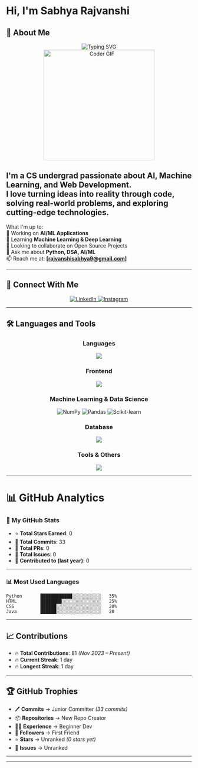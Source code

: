 # Hi, I'm Sabhya Rajvanshi

## 🚀 About Me

<div align="center">
  <img src="https://readme-typing-svg.herokuapp.com?font=Fira+Code&pause=1000&color=blueviolet&center=true&vCenter=true&width=435&lines=Problem+Solver;Coder;Machine+Learning+Enthusiast" alt="Typing SVG" />
</div>

<div align="center">
  <img src="https://media.giphy.com/media/qgQUggAC3Pfv687qPC/giphy.gif" width="300px" alt="Coder GIF"/>
</div>

I'm a CS undergrad passionate about **AI, Machine Learning, and Web Development**.  
I love turning ideas into reality through code, solving real-world problems, and exploring cutting-edge technologies.
---


What I'm up to:  
🔭 Working on **AI/ML Applications**  
🌱 Learning **Machine Learning & Deep Learning**  
👯 Looking to collaborate on Open Source Projects  
💬 Ask me about **Python, DSA, AI/ML**  
📫 Reach me at: **[rajvanshisabhya9@gmail.com]**

---

## 🤝 Connect With Me

<div align="center">
  <a href="https://www.linkedin.com/in/sabhya-rajvanshi-09129328b" target="_blank">
    <img src="https://img.shields.io/badge/LinkedIn-0077B5?style=for-the-badge&logo=linkedin&logoColor=white" alt="LinkedIn"/>
  </a>
  <a href="https://www.instagram.com/sabhyarajvanshi/" target="_blank">
    <img src="https://img.shields.io/badge/Instagram-E4405F?style=for-the-badge&logo=instagram&logoColor=white" alt="Instagram"/>
  </a>
</div>

---

## 🛠️ Languages and Tools

<div align="center">

### **Languages**
<img src="https://skillicons.dev/icons?i=cpp,python" />

### **Frontend**
<img src="https://skillicons.dev/icons?i=html,css" />

### **Machine Learning & Data Science**
<img src="https://img.shields.io/badge/NumPy-013243?style=for-the-badge&logo=numpy&logoColor=white" alt="NumPy"/>
<img src="https://img.shields.io/badge/Pandas-150458?style=for-the-badge&logo=pandas&logoColor=white" alt="Pandas"/>
<img src="https://img.shields.io/badge/scikit--learn-F7931E?style=for-the-badge&logo=scikit-learn&logoColor=white" alt="Scikit-learn"/>

### **Database**
<img src="https://skillicons.dev/icons?i=mysql" />

### **Tools & Others**
<img src="https://skillicons.dev/icons?i=git,github,vscode" />

</div>

---

# 📊 GitHub Analytics

### 🚀 My GitHub Stats
- ⭐ **Total Stars Earned**: 0  
- 📌 **Total Commits**: 33  
- 🔀 **Total PRs**: 0  
- 🐞 **Total Issues**: 0  
- 📆 **Contributed to (last year)**: 0  

---

### 📊 Most Used Languages
```text
Python       ████████████░░░░░░░░░░░   35%  
HTML         ████████░░░░░░░░░░░░░░░   25%  
CSS          ██████░░░░░░░░░░░░░░░░░   20%  
Java         ██████░░░░░░░░░░░░░░░░░   20
```

---

## 📈 Contributions

- 🔥 **Total Contributions**: 81 *(Nov 2023 – Present)*  
- 🔥 **Current Streak**: 1 day  
- 🔥 **Longest Streak**: 1 day  

---

## 🏆 GitHub Trophies

- 🖊️ **Commits** → Junior Committer *(33 commits)*  
- 📦 **Repositories** → New Repo Creator  
- 🧑‍💻 **Experience** → Beginner Dev  
- 👥 **Followers** → First Friend  
- ⭐ **Stars** → Unranked *(0 stars yet)*  
- 🐞 **Issues** → Unranked  

---
---
